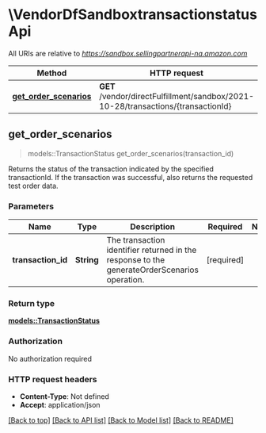# \VendorDfSandboxtransactionstatusApi

All URIs are relative to *https://sandbox.sellingpartnerapi-na.amazon.com*

Method | HTTP request | Description
------------- | ------------- | -------------
[**get_order_scenarios**](VendorDfSandboxtransactionstatusApi.md#get_order_scenarios) | **GET** /vendor/directFulfillment/sandbox/2021-10-28/transactions/{transactionId} | 



## get_order_scenarios

> models::TransactionStatus get_order_scenarios(transaction_id)


Returns the status of the transaction indicated by the specified transactionId. If the transaction was successful, also returns the requested test order data.

### Parameters


Name | Type | Description  | Required | Notes
------------- | ------------- | ------------- | ------------- | -------------
**transaction_id** | **String** | The transaction identifier returned in the response to the generateOrderScenarios operation. | [required] |

### Return type

[**models::TransactionStatus**](TransactionStatus.md)

### Authorization

No authorization required

### HTTP request headers

- **Content-Type**: Not defined
- **Accept**: application/json

[[Back to top]](#) [[Back to API list]](../README.md#documentation-for-api-endpoints) [[Back to Model list]](../README.md#documentation-for-models) [[Back to README]](../README.md)

